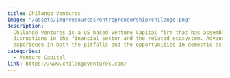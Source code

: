 ```yaml
---
title: Chilango Ventures
image: "/assets/img/resources/entrepreneurship/chilango.png"
description:
  Chilango Ventures is a US based Venture Capital firm that has assembled an exceptional team with deep domain expertise for early stage, high return investments. Our current portfolio consists of three startups and reflects our vision for the upcoming waves of innovation. We foresee significant
  disruptions in the financial sector and the related ecosystem. Advances in data manipulation and machine learning are coming of age and hold the promise of fundamentally altering the practices of institutions such as banking and the role they play in trade globally. Our team has entrepreneurial
  experience in both the pitfalls and the opportunities in domestic as well as the international markets.
categories:
  - Venture Capital
link: https://www.chilangoventures.com/
---
```

